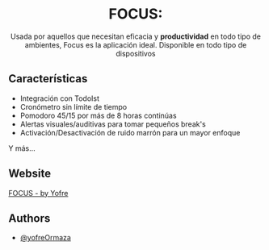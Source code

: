 
<h1 align="center">FOCUS:</h1>
<p align="center">Usada por aquellos que necesitan eficacia y <b>productividad</b> en todo tipo de ambientes, Focus es la aplicación ideal. Disponible en todo tipo de dispositivos</p>

## Características

- Integración con TodoIst
- Cronómetro sin límite de tiempo
- Pomodoro 45/15 por más de 8 horas continúas
- Alertas visuales/auditivas para tomar pequeños break's
- Activación/Desactivación de ruido marrón para un mayor enfoque

Y más...


## Website
[FOCUS - by Yofre](https://yofreOrmaza.github.io/FOCUS/)
## Authors

- [@yofreOrmaza](https://github.com/yofreOrmaza)

